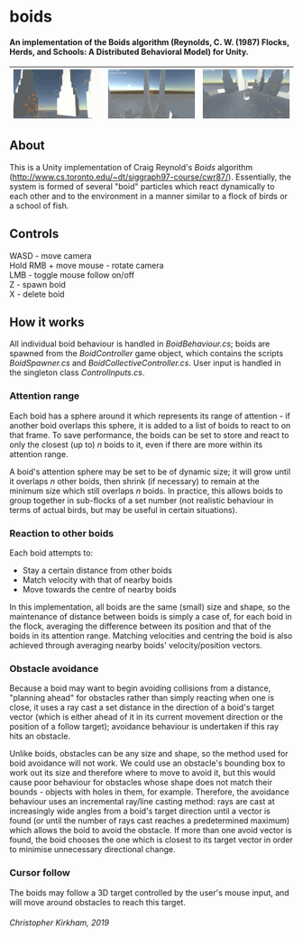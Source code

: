 # boids
#### An implementation of the Boids algorithm (Reynolds, C. W. (1987) Flocks, Herds, and Schools: A Distributed Behavioral Model) for Unity.
| <img src="images/boids/README_1.gif"> | <img src="images/boids/README_2.gif"> | <img src="images/boids/README_3.gif"> |
|:----:|:----:|:----:|

## About
This is a Unity implementation of Craig Reynold's *Boids* algorithm (<http://www.cs.toronto.edu/~dt/siggraph97-course/cwr87/>). Essentially, the system is formed of several "boid" particles which react dynamically to each other and to the environment in a manner similar to a flock of birds or a school of fish.

## Controls
<p> WASD - move camera <br> 
Hold RMB + move mouse - rotate camera <br>
LMB - toggle mouse follow on/off <br>
Z - spawn boid <br>
X - delete boid </p>

## How it works
All individual boid behaviour is handled in *BoidBehaviour.cs*; boids are spawned from the *BoidController* game object, which contains the scripts *BoidSpawner.cs* and *BoidCollectiveController.cs*. User input is handled in the singleton class *ControlInputs.cs*.

### Attention range
Each boid has a sphere around it which represents its range of attention - if another boid overlaps this sphere, it is added to a list of boids to react to on that frame. To save performance, the boids can be set to store and react to only the closest (up to) *n* boids to it, even if there are more within its attention range. 

A boid's attention sphere may be set to be of dynamic size; it will grow until it overlaps *n* other boids, then shrink (if necessary) to remain at the minimum size which still overlaps *n* boids. In practice, this allows boids to group together in sub-flocks of a set number (not realistic behaviour in terms of actual birds, but may be useful in certain situations).

### Reaction to other boids
Each boid attempts to:
* Stay a certain distance from other boids
* Match velocity with that of nearby boids
* Move towards the centre of nearby boids

In this implementation, all boids are the same (small) size and shape, so the maintenance of distance between boids is simply a case of, for each boid in the flock, averaging the difference between its position and that of the boids in its attention range. Matching velocities and centring the boid is also achieved through averaging nearby boids' velocity/position vectors.

### Obstacle avoidance
Because a boid may want to begin avoiding collisions from a distance, "planning ahead" for obstacles rather than simply reacting when one is close, it uses a ray cast a set distance in the direction of a boid's target vector (which is either ahead of it in its current movement direction or the position of a follow target); avoidance behaviour is undertaken if this ray hits an obstacle.

Unlike boids, obstacles can be any size and shape, so the method used for boid avoidance will not work. We could use an obstacle's bounding box to work out its size and therefore where to move to avoid it, but this would cause poor behaviour for obstacles whose shape does not match their bounds - objects with holes in them, for example. Therefore, the avoidance behaviour uses an incremental ray/line casting method: rays are cast at increasingly wide angles from a boid's target direction until a vector is found (or until the number of rays cast reaches a predetermined maximum) which allows the boid to avoid the obstacle. If more than one avoid vector is found, the boid chooses the one which is closest to its target vector in order to minimise unnecessary directional change.

### Cursor follow
The boids may follow a 3D target controlled by the user's mouse input, and will move around obstacles to reach this target.


###### Christopher Kirkham, 2019

